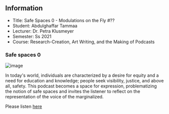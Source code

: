 ## Information

- Title: Safe Spaces 0 - Modulations on the Fly #??
- Student: Abdulghaffar Tammaa
- Lecturer: Dr. Petra Klusmeyer
- Semester: Ss 2021
- Course: Research-Creation, Art Writing, and the Making of Podcasts


### Safe spaces 0

![image](Safe-spaces-0.jpg)

In today's world, individuals are characterized by a desire for equity and a need for education and knowledge; people seek visibility, justice, and above all, safety. This podcast becomes a space for expression, problematizing the notion of safe spaces and invites the listener to reflect on the representation of the voice of the marginalized.


Please listen  [here](https://mega.nz/file/0kIRiSQZ#iuTzcpvt1w0BLRuRJl5PXTmpLNDSiVcXYk8iDwAXoSI)
